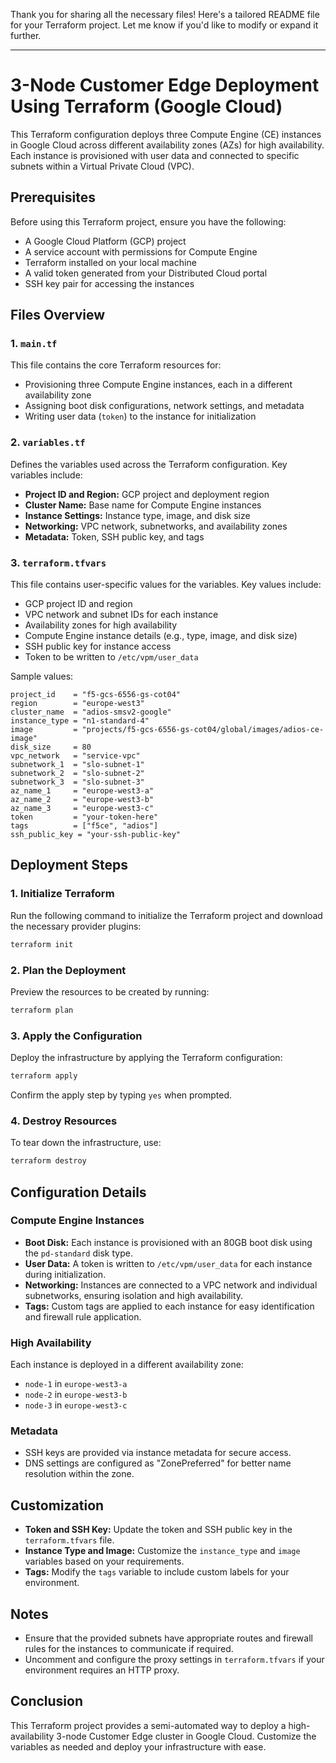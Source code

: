Thank you for sharing all the necessary files! Here's a tailored README file for your Terraform project. Let me know if you'd like to modify or expand it further.

---

# 3-Node Customer Edge Deployment Using Terraform (Google Cloud)

This Terraform configuration deploys three Compute Engine (CE) instances in Google Cloud across different availability zones (AZs) for high availability. Each instance is provisioned with user data and connected to specific subnets within a Virtual Private Cloud (VPC).  

## Prerequisites

Before using this Terraform project, ensure you have the following:
- A Google Cloud Platform (GCP) project
- A service account with permissions for Compute Engine
- Terraform installed on your local machine
- A valid token generated from your Distributed Cloud portal
- SSH key pair for accessing the instances

## Files Overview

### 1. `main.tf`

This file contains the core Terraform resources for:
- Provisioning three Compute Engine instances, each in a different availability zone
- Assigning boot disk configurations, network settings, and metadata
- Writing user data (`token`) to the instance for initialization

### 2. `variables.tf`

Defines the variables used across the Terraform configuration. Key variables include:
- **Project ID and Region:** GCP project and deployment region
- **Cluster Name:** Base name for Compute Engine instances
- **Instance Settings:** Instance type, image, and disk size
- **Networking:** VPC network, subnetworks, and availability zones
- **Metadata:** Token, SSH public key, and tags

### 3. `terraform.tfvars`

This file contains user-specific values for the variables. Key values include:
- GCP project ID and region
- VPC network and subnet IDs for each instance
- Availability zones for high availability
- Compute Engine instance details (e.g., type, image, and disk size)
- SSH public key for instance access
- Token to be written to `/etc/vpm/user_data`

Sample values:
```hcl
project_id    = "f5-gcs-6556-gs-cot04"
region        = "europe-west3"
cluster_name  = "adios-smsv2-google"
instance_type = "n1-standard-4"
image         = "projects/f5-gcs-6556-gs-cot04/global/images/adios-ce-image"
disk_size     = 80
vpc_network   = "service-vpc"
subnetwork_1  = "slo-subnet-1"
subnetwork_2  = "slo-subnet-2"
subnetwork_3  = "slo-subnet-3"
az_name_1     = "europe-west3-a"
az_name_2     = "europe-west3-b"
az_name_3     = "europe-west3-c"
token         = "your-token-here"
tags          = ["f5ce", "adios"]
ssh_public_key = "your-ssh-public-key"
```

## Deployment Steps

### 1. Initialize Terraform
Run the following command to initialize the Terraform project and download the necessary provider plugins:
```bash
terraform init
```

### 2. Plan the Deployment
Preview the resources to be created by running:
```bash
terraform plan
```

### 3. Apply the Configuration
Deploy the infrastructure by applying the Terraform configuration:
```bash
terraform apply
```
Confirm the apply step by typing `yes` when prompted.

### 4. Destroy Resources
To tear down the infrastructure, use:
```bash
terraform destroy
```

## Configuration Details

### Compute Engine Instances
- **Boot Disk:** Each instance is provisioned with an 80GB boot disk using the `pd-standard` disk type.
- **User Data:** A token is written to `/etc/vpm/user_data` for each instance during initialization.
- **Networking:** Instances are connected to a VPC network and individual subnetworks, ensuring isolation and high availability.
- **Tags:** Custom tags are applied to each instance for easy identification and firewall rule application.

### High Availability
Each instance is deployed in a different availability zone:
- `node-1` in `europe-west3-a`
- `node-2` in `europe-west3-b`
- `node-3` in `europe-west3-c`

### Metadata
- SSH keys are provided via instance metadata for secure access.
- DNS settings are configured as "ZonePreferred" for better name resolution within the zone.

## Customization
- **Token and SSH Key:** Update the token and SSH public key in the `terraform.tfvars` file.
- **Instance Type and Image:** Customize the `instance_type` and `image` variables based on your requirements.
- **Tags:** Modify the `tags` variable to include custom labels for your environment.

## Notes
- Ensure that the provided subnets have appropriate routes and firewall rules for the instances to communicate if required.
- Uncomment and configure the proxy settings in `terraform.tfvars` if your environment requires an HTTP proxy.

## Conclusion
This Terraform project provides a semi-automated way to deploy a high-availability 3-node Customer Edge cluster in Google Cloud. Customize the variables as needed and deploy your infrastructure with ease.
